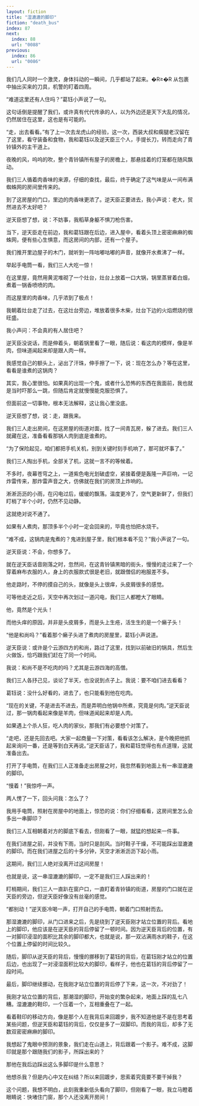 ```yaml
---
layout: fiction
title: "湿漉漉的脚印"
fiction: "death_bus"
index: 87
next:
  index: 88
  url: "0088"
previous:
  index: 86
  url: "0086"
---
```

我们几人同时一个激灵，身体抖动的一瞬间，几乎都站了起来。�R≥�R 从包裹中抽出买来的刀具，机警的盯着四周。

“难道这里还有人住吗？”葛钰小声说了一句。

这句话倒是提醒了我们，或许真有代代传承的人，以为外边还是天下大乱的情况，仍然居住在这里，这也是有可能的。

“走，出去看看。”有了上一次去龙虎山的经验，这一次，西装大叔和瘸腿老汉留在了这里，看守装备和食物，我和葛钰以及逆天臣三个人，手提长刀，转而走向了青铃镇外的主干道上。

夜晚的风，呜呜的吹，整个青铃镇所有屋子的房檐上，那悬挂着的灯笼都在随风飘动。

我们三人循着肉香味的来源，仔细的查找，最后，终于确定了这气味是从一间布满蜘蛛网的房间里传来的。

到了这房屋的门口，里边的肉香味更浓了。逆天臣正要进去，我小声说：老大，贸然进去不太好吧？

逆天臣想了想，说：不妨事，我稻草身躯不惧刀枪伤害。

当下，逆天臣走在前边，我和葛钰跟在后边，进入屋中，看着头顶上密密麻麻的蜘蛛网，便有些心生惧意，而这房间的内部，还有一个屋子。

我们推开里边屋子的木门，就听到一阵咕嘟咕嘟的声音，就像开水煮沸了一样。

举起手电筒一看，我们三人大吃一惊！

在这里屋，竟然用黄泥堆砌了一个灶台，灶台上放着一口大锅，锅里蒸冒着白烟，煮着一锅香喷喷的肉。

而这屋里的肉香味，几乎浓到了极点！

我朝着灶台走了过去，在这灶台旁边，堆放着很多木柴，灶台下边的火焰燃烧的很旺盛。

我小声问：不会真的有人居住吧？

逆天臣没说话，而是伸着头，朝着锅里看了一眼，随后说：看这肉的模样，像是羊肉，但味道闻起来却是跟人肉一样。

我感觉自己的额头上，泌出了汗珠，伸手擦了一下，说：现在怎么办？等在这里，看看是谁煮的这锅肉？

其实，我心里很怕。如果真的出现一个鬼，或者什么恐怖的东西在我面前，我也就是当时吓那么一跳，但随后肯定就慢慢能克服恐惧了。

但面前这一切事物，根本无法解释，这让我心里没底。

逆天臣想了想，说：走，跟我来。

我们三人走出房间，在这房屋的街道对面，找了一间青瓦房，躲了进去。我们三人就藏在这，准备看看那锅人肉到底是谁煮的。

“为了保险起见，咱们都把手机关机，别到关键时刻手机响了，那可就坏事了。”

我们三人掏出手机，全部关了机，这就一言不的等候着。

不多时，夜幕苍穹之上，一道紫色电光划破虚空，紧接着便是轰隆一声巨响，一记炸雷传来，那炸雷声音之大，仿佛就在我们的房顶上炸响的。

淅淅沥沥的小雨，在闪电过后，缓缓的飘落。温度更冷了，空气更新鲜了，但我们盯梢了半个小时，仍然不见动静。

这就绝对说不通了。

如果有人煮肉，那顶多半个小时一定会回来的，毕竟也怕把水烧干。

“难不成，这锅肉是鬼煮的？鬼进到屋子里，我们根本看不见？”我小声说了一句。

逆天臣说：不会，你想多了。

就在逆天臣话音刚落之时，忽然间，在这青铃镇黑暗的街头，慢慢的走过来了一个穿着麻布衣服的人，身上的衣服款式很是老旧，就跟僧侣的袍服差不多。

他走路时，不停的摸自己的头，就像是头上很痒，头皮屑很多的感觉。

可等他走近之后，天空中再次划过一道闪电，我们三人都瞪大了眼睛。

他，竟然是个光头！

而他头痒的原因，并非是头皮屑多，而是头上生疮，活生生的是一个癞子头！

“他是和尚吗？”看着那个癞子头进了煮肉的房屋里，葛钰小声说道。

逆天臣说：或许是个云游四方的和尚，路过了这里，找到以前破旧的锅具，然后生火做饭，恰巧跟我们赶在了同一个时间。

我说：和尚不是不吃肉的吗？尤其是云游四海的高僧。

我们三人各抒己见，谈论了半天，也没说到点子上。我说：要不咱们进去看看？

葛钰说：没什么好看的，进去了，也只能看到他在吃肉。

“现在的关键，不是进去不进去，而是弄明白他锅中所煮，究竟是何肉。”逆天臣说过，那一锅肉看起来像是羊肉，但味道闻起来却是人肉。

如果遇上个杀人狂，吃人肉的家伙，那我们有必要想个对策了。

“走吧，还是先回去吧。大家一起商量一下对策，看看该怎么解决，是今晚把他抓起来询问一番，还是等到白天再说。”逆天臣话了，我和葛钰觉得也有点道理，这就准备出去。

打开了手电筒，在我们三人正准备走出房屋之时，我忽然看到地面上有一串湿漉漉的脚印。

“慢着！”我惊呼一声。

两人愣了一下，回头问我：怎么了？

我用手电筒，照射在房屋中的地面上，惊恐的说：你们仔细看看，这房间里怎么会多出一串脚印？

我们三人互相朝着对方的脚底下看去，但刚看了一眼，就猛的想起来一件事。

在我们进屋之前，并没有下雨，当时只是刮风。当时鞋子干燥，不可能踩出湿漉漉的脚印。而在我们进屋之后的十多分钟，天空才淅淅沥沥下起小雨。

这期间，我们三人绝对没离开过这间房屋！

也就是说，这一串湿漉漉的脚印，一定不是我们三人踩出来的！

盯梢期间，我们三人一直趴在窗户口，一直盯着青铃镇的街道，房屋的门口就在逆天臣的旁边，但逆天臣好像没有丝毫的感觉。

“都别动！”逆天臣冷喝一声，打开自己的手电筒，朝着门口照射而去。

那湿漉漉的脚印，从门口进来之后，先是绕到了逆天臣刚才站立位置的背后。看地上的脚印，他应该是在逆天臣的背后停留了一顿时间。因为逆天臣背后的位置，有一对脚印浸湿的面积比其余的脚印都大，也就是说，那一双沾满雨水的鞋子，在这个位置上停留的时间比较久。

随后，脚印从逆天臣的背后，慢慢的挪移到了葛钰的背后，在葛钰刚才站立的位置后边，也出现了一对浸湿面积比较大的脚印，看样子，他也在葛钰的背后停留了一段时间。

最后，脚印继续挪动，在我刚才站立位置的背后停了下来，这一次，不对劲了！

我刚才站立位置的背后，那潮湿的脚印，开始变的繁杂起来，地面上踩的乱七八糟。湿漉漉的鞋印，一个压着一个，互相重叠在了一起。

看着鞋印的移动方向，像是那个人在我背后来回踱步，我不知道他是不是在思考着某些问题，但逆天臣和葛钰的背后，仅仅是多了一双脚印。而我的背后，却多了无数双密密麻麻的脚印。

我想起了鬼眼中预测的景象，我们走在山道上，背后跟着一个影子。难不成，这脚印就是那个跟随我们的影子，所踩出来的？

那他在我后边踩出这么多脚印是什么意思？

他想杀我？但是内心中又在纠结？所以来回踱步，思索着究竟要不要干掉我？

这个问题，我想不明白，此刻我重新低头看向了脚印，但刚看了一眼，我立马瞪着眼睛说：快堵住门窗，那个人还没离开房间！